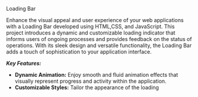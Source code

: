 Loading Bar

Enhance the visual appeal and user experience of your web applications with a Loading Bar developed using HTML,CSS, and JavaScript. This project introduces a dynamic and customizable loading indicator that informs users of ongoing processes and provides feedback on the status of operations. With its sleek design and versatile functionality, the Loading Bar adds a touch of sophistication to your application interface.


_**Key Features:**_

- **Dynamic Animation:**      Enjoy smooth and fluid animation effects that visually represent progress and activity within the application.
- **Customizable Styles:**   Tailor the appearance of the loading
